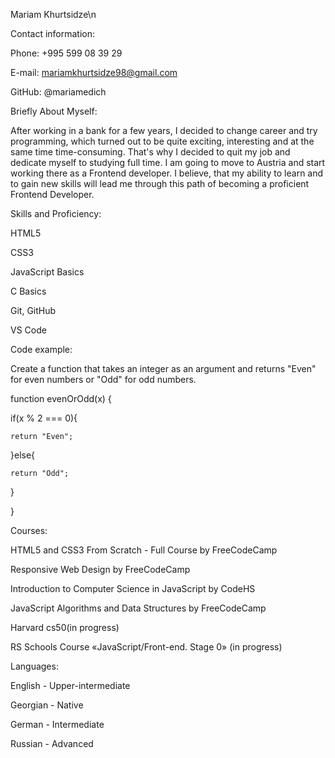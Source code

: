 Mariam Khurtsidze\n

Contact information:

Phone: +995 599 08 39 29

E-mail: mariamkhurtsidze98@gmail.com

GitHub: @mariamedich

Briefly About Myself:

After working in a bank for a few years, I decided to change career and try programming, which turned out to be quite exciting,
interesting and at the same time time-consuming. That's why I decided to quit my job and dedicate myself to studying full time.
I am going to move to Austria and start working there as a Frontend developer. 
I believe, that my ability to learn and to gain new skills will lead me through this path of becoming a proficient Frontend Developer.

Skills and Proficiency:

HTML5

CSS3

JavaScript Basics

C Basics

Git, GitHub

VS Code

Code example:

Create a function that takes an integer as an argument and returns "Even" for even numbers or "Odd" for odd numbers.

function evenOrOdd(x) {

  if(x % 2 === 0){
  
    return "Even";
    
  }else{
  
    return "Odd";
    
  }
  
}

Courses:

HTML5 and CSS3 From Scratch - Full Course by FreeCodeCamp

Responsive Web Design by FreeCodeCamp

Introduction to Computer Science in JavaScript by CodeHS

JavaScript Algorithms and Data Structures by FreeCodeCamp

Harvard cs50(in progress)

RS Schools Course «JavaScript/Front-end. Stage 0» (in progress)

Languages:

English - Upper-intermediate

Georgian - Native

German - Intermediate

Russian - Advanced

